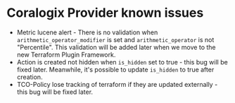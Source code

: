 # Coralogix Provider known issues

* Metric lucene alert - There is no validation when `arithmetic_operator_modifier` is set and `arithmetic_operator` is
  not "Percentile". This validation will be added later when we move to the new Terraform Plugin Framework.
* Action is created not hidden when `is_hidden` set to true - this bug will be fixed later. Meanwhile, it's possible to
  update `is_hidden` to true after creation.
* TCO-Policy lose tracking of terraform if they are updated externally - this bug will be fixed later.